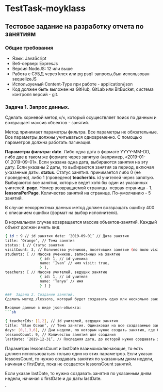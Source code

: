 ﻿# TestTask-moyklass

## Тестовое задание на разработку отчета по занятиям


### Общие требования

- Язык: JavaScript
- Веб-сервер: ExpresJs
- Версия NodeJS: 12 или выше
- Работа с СУБД через knex или pg psqll запросы,был использован  sequelizeJS
- Используемый Content-Type при работе - application/json
- Код должен быть выложен на GitHub, GitLab или BitBucket, система контроля версий - git.



### Задача 1. Запрос данных.

Сделать корневой метод «/«, который осуществляет поиск по данным и возвращает массив объектов - занятий.

Метод принимает параметры фильтра. Все параметры не обязательные. Все параметры должны учитываться одновременно. С помощью параметров должна работать пагинация.

**Параметры фильтра:**
**date**. Либо одна дата в формате YYYY-MM-DD, либо две в таком же формате через запятую (например, «2019-01-01,2019-09-01». Если указана одна дата, выбираются занятия на эту дату. Если указаны 2 даты, то выбираются занятия за период, включая указанные даты.
**status**. Статус занятия. принимается либо 0 (не проведено), либо 1 (проведено)
**teacherIds**. id учителей через запятую. Выбираются все занятия, которые ведет хотя бы один из указанных учителей.
**page**. Номер возвращаемой страницы. первая страница - 1.
**lessonsPerPage**. Количество занятий на странице. По-умолчанию - 5 занятий.

В случае некорректных данных метод должен возвращать ошибку 400 с описанием ошибки (формат на выбор исполнителя).

В нормальном случае возвращается массив объектов-занятий. Каждый объект должен иметь вид:
```sh
{ id : 9 // id занятия date: ‘2019-09-01’ // Дата занятия 
title: ‘Orange’, // Тема занятия 
status: 1 // Статус занятия 
visitCount: 3, // Количество учеников, посетивших занятие (по полю visit) 
students: [ // Массив учеников, записанных на занятие 
                { id: 1, // id ученика 
                name: ‘Ivan’ // имя visit: true,
                } ],
teachers: [ // Массив учителей, ведущих занятие 
                { id: 1, // id учителя 
                name: ‘Tanya’ // имя 
                } ] }

###  Задача 2. Создание занятий.
Сделать метод /lessons, который будет создавать одно или несколько занятий

Входные данные в виде json-объекта:
```sh

{ teacherIds: [1,2], // id учителей, ведущих занятия
title: ‘Blue Ocean’, // Тема занятия. Одинаковая на все создаваемые занятия 
days: [0,1,3,6], // Дни недели, по которым нужно создать занятия, где 0 - это воскресенье firstDate: ‘2019-09-10’, // Первая дата, от которой нужно создавать занятия 
lessonsCount: 9, // Количество занятий для создания 
lastDate: ‘2019-12-31’, // Последняя дата, до которой нужно создавать занятия. } 

```

Параметры lessonsCount и lastDate взаимоисключающие, то есть должен использоваться только один из этих параметров.
Если указан lessonsCount, то нужно создавать занятия по указанным дням недели, начиная с firstDate, пока не создастся lessonsCount занятий.

Если указан lastDate, то нужно создавать занятия по указанным дням недели, начиная с firstDate и до даты lastDate.

`
